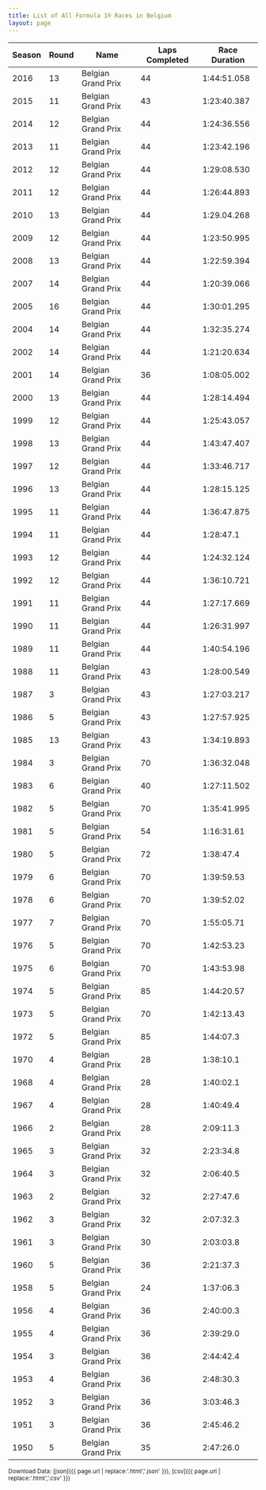 ```yaml
---
title: List of All Formula 1® Races in Belgium
layout: page
---
```


| Season | Round | Name | Laps Completed | Race Duration |
|--|--|--|--|--|
| 2016 | 13 | Belgian Grand Prix | 44 | 1:44:51.058 |
| 2015 | 11 | Belgian Grand Prix | 43 | 1:23:40.387 |
| 2014 | 12 | Belgian Grand Prix | 44 | 1:24:36.556 |
| 2013 | 11 | Belgian Grand Prix | 44 | 1:23:42.196 |
| 2012 | 12 | Belgian Grand Prix | 44 | 1:29:08.530 |
| 2011 | 12 | Belgian Grand Prix | 44 | 1:26:44.893 |
| 2010 | 13 | Belgian Grand Prix | 44 | 1:29.04.268 |
| 2009 | 12 | Belgian Grand Prix | 44 | 1:23:50.995 |
| 2008 | 13 | Belgian Grand Prix | 44 | 1:22:59.394 |
| 2007 | 14 | Belgian Grand Prix | 44 | 1:20:39.066 |
| 2005 | 16 | Belgian Grand Prix | 44 | 1:30:01.295 |
| 2004 | 14 | Belgian Grand Prix | 44 | 1:32:35.274 |
| 2002 | 14 | Belgian Grand Prix | 44 | 1:21:20.634 |
| 2001 | 14 | Belgian Grand Prix | 36 | 1:08:05.002 |
| 2000 | 13 | Belgian Grand Prix | 44 | 1:28:14.494 |
| 1999 | 12 | Belgian Grand Prix | 44 | 1:25:43.057 |
| 1998 | 13 | Belgian Grand Prix | 44 | 1:43:47.407 |
| 1997 | 12 | Belgian Grand Prix | 44 | 1:33:46.717 |
| 1996 | 13 | Belgian Grand Prix | 44 | 1:28:15.125 |
| 1995 | 11 | Belgian Grand Prix | 44 | 1:36:47.875 |
| 1994 | 11 | Belgian Grand Prix | 44 | 1:28:47.1 |
| 1993 | 12 | Belgian Grand Prix | 44 | 1:24:32.124 |
| 1992 | 12 | Belgian Grand Prix | 44 | 1:36:10.721 |
| 1991 | 11 | Belgian Grand Prix | 44 | 1:27:17.669 |
| 1990 | 11 | Belgian Grand Prix | 44 | 1:26:31.997 |
| 1989 | 11 | Belgian Grand Prix | 44 | 1:40:54.196 |
| 1988 | 11 | Belgian Grand Prix | 43 | 1:28:00.549 |
| 1987 | 3 | Belgian Grand Prix | 43 | 1:27:03.217 |
| 1986 | 5 | Belgian Grand Prix | 43 | 1:27:57.925 |
| 1985 | 13 | Belgian Grand Prix | 43 | 1:34:19.893 |
| 1984 | 3 | Belgian Grand Prix | 70 | 1:36:32.048 |
| 1983 | 6 | Belgian Grand Prix | 40 | 1:27:11.502 |
| 1982 | 5 | Belgian Grand Prix | 70 | 1:35:41.995 |
| 1981 | 5 | Belgian Grand Prix | 54 | 1:16:31.61 |
| 1980 | 5 | Belgian Grand Prix | 72 | 1:38:47.4 |
| 1979 | 6 | Belgian Grand Prix | 70 | 1:39:59.53 |
| 1978 | 6 | Belgian Grand Prix | 70 | 1:39:52.02 |
| 1977 | 7 | Belgian Grand Prix | 70 | 1:55:05.71 |
| 1976 | 5 | Belgian Grand Prix | 70 | 1:42:53.23 |
| 1975 | 6 | Belgian Grand Prix | 70 | 1:43:53.98 |
| 1974 | 5 | Belgian Grand Prix | 85 | 1:44:20.57 |
| 1973 | 5 | Belgian Grand Prix | 70 | 1:42:13.43 |
| 1972 | 5 | Belgian Grand Prix | 85 | 1:44:07.3 |
| 1970 | 4 | Belgian Grand Prix | 28 | 1:38:10.1 |
| 1968 | 4 | Belgian Grand Prix | 28 | 1:40:02.1 |
| 1967 | 4 | Belgian Grand Prix | 28 | 1:40:49.4 |
| 1966 | 2 | Belgian Grand Prix | 28 | 2:09:11.3 |
| 1965 | 3 | Belgian Grand Prix | 32 | 2:23:34.8 |
| 1964 | 3 | Belgian Grand Prix | 32 | 2:06:40.5 |
| 1963 | 2 | Belgian Grand Prix | 32 | 2:27:47.6 |
| 1962 | 3 | Belgian Grand Prix | 32 | 2:07:32.3 |
| 1961 | 3 | Belgian Grand Prix | 30 | 2:03:03.8 |
| 1960 | 5 | Belgian Grand Prix | 36 | 2:21:37.3 |
| 1958 | 5 | Belgian Grand Prix | 24 | 1:37:06.3 |
| 1956 | 4 | Belgian Grand Prix | 36 | 2:40:00.3 |
| 1955 | 4 | Belgian Grand Prix | 36 | 2:39:29.0 |
| 1954 | 3 | Belgian Grand Prix | 36 | 2:44:42.4 |
| 1953 | 4 | Belgian Grand Prix | 36 | 2:48:30.3 |
| 1952 | 3 | Belgian Grand Prix | 36 | 3:03:46.3 |
| 1951 | 3 | Belgian Grand Prix | 36 | 2:45:46.2 |
| 1950 | 5 | Belgian Grand Prix | 35 | 2:47:26.0 |

<small>Download Data: [json]({{ page.url | replace:'.html','.json' }}), [csv]({{ page.url | replace:'.html','.csv' }})</small>
